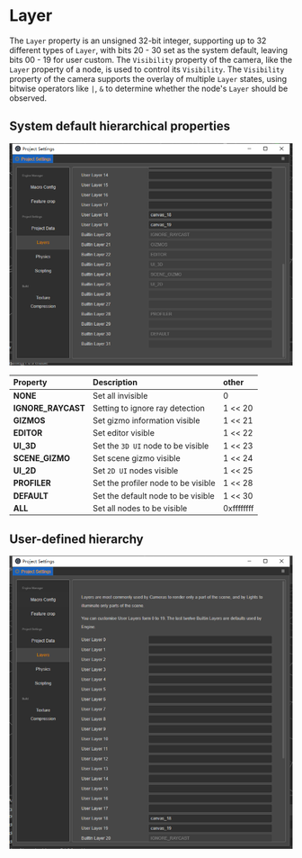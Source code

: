 # Layer

The ` Layer ` property is an unsigned 32-bit integer, supporting up to 32 different types of ` Layer `, with bits 20 - 30 set as the system default, leaving bits 00 - 19 for user custom. The ` Visibility ` property of the camera, like the ` Layer ` property of a node, is used to control its ` Visibility `. The ` Visibility ` property of the camera supports the overlay of multiple ` Layer ` states, using bitwise operators like ` | `, ` & ` to determine whether the node's ` Layer ` should be observed.

## System default hierarchical properties

![layer gizmo](scene/layer-gizmo.png)

| Property              | Description                             | other           |
| :---                  | :---                                    | :---            |
| **NONE**              | Set all invisible                       | 0               |
| **IGNORE_RAYCAST**    | Setting to ignore ray detection         | 1 << 20         |
| **GIZMOS**            | Set gizmo information visible           | 1 << 21         |
| **EDITOR**            | Set editor visible                      | 1 << 22         |
| **UI_3D**             | Set the `3D UI` node to be visible      | 1 << 23         |
| **SCENE_GIZMO**       | Set scene gizmo visible                 | 1 << 24         |
| **UI_2D**             | Set `2D UI` nodes visible               | 1 << 25         |
| **PROFILER**          | Set the profiler node to be visible     | 1 << 28         |
| **DEFAULT**           | Set the default node to be visible      | 1 << 30         |
| **ALL**               | Set all nodes to be visible             | 0xffffffff      |

## User-defined hierarchy

![layer gizmo](scene/layer-edit.png)
